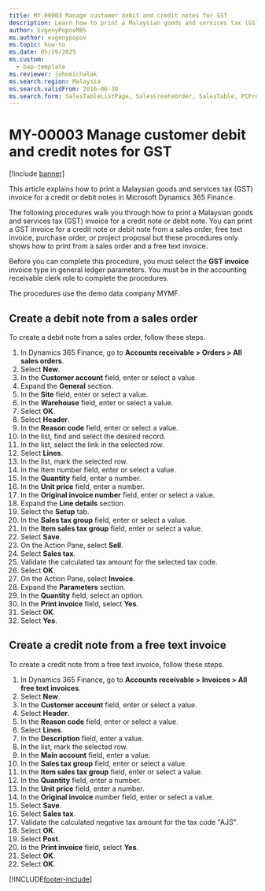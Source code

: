 ```yaml
--- 
title: MY-00003 Manage customer debit and credit notes for GST
description: Learn how to print a Malaysian goods and services tax (GST) invoice for a credit note or debit note in Microsoft Dynamics 365 Finance.
author: EvgenyPopovMBS
ms.author: evgenypopov
ms.topic: how-to
ms.date: 05/29/2025
ms.custom: 
  - bap-template
ms.reviewer: johnmichalak    
ms.search.region: Malaysia
ms.search.validFrom: 2016-06-30
ms.search.form: SalesTableListPage, SalesCreateOrder, SalesTable, PCProductLookup, CustInvoiceJourLookup_MY, TaxGroupLookup, TaxTmpWorkTrans, SalesEditLines,  CustFreeInvoice, CustTableLookup, CustPostInvoiceJob, SRSPrintDestinationSettingsForm
---
```


# MY-00003 Manage customer debit and credit notes for GST

[!include [banner](../../includes/banner.md)]

This article explains how to print a Malaysian goods and services tax (GST) invoice for a credit or debit notes in Microsoft Dynamics 365 Finance.

The following procedures walk you through how to print a Malaysian goods and services tax (GST) invoice for a credit note or debit note. You can print a GST invoice for a credit note or debit note from a sales order, free text invoice, purchase order, or project proposal but these procedures only shows how to print from a sales order and a free text invoice.

Before you can complete this procedure, you must select the **GST invoice** invoice type in general ledger parameters. You must be in the accounting receivable clerk role to complete the procedures.

The procedures use the demo data company MYMF.

## Create a debit note from a sales order

To create a debit note from a sales order, follow these steps.

1. In Dynamics 365 Finance, go to **Accounts receivable \> Orders \> All sales orders**.
1. Select **New**.
1. In the **Customer account** field, enter or select a value.
1. Expand the **General** section.
1. In the **Site** field, enter or select a value.
1. In the **Warehouse** field, enter or select a value.
1. Select **OK**.
1. Select **Header**.
1. In the **Reason code** field, enter or select a value.
1. In the list, find and select the desired record.
1. In the list, select the link in the selected row.
1. Select **Lines**.
1. In the list, mark the selected row.
1. In the Item number field, enter or select a value.
1. In the **Quantity** field, enter a number.
1. In the **Unit price** field, enter a number.
1. In the **Original invoice number** field, enter or select a value.
1. Expand the **Line details** section.
1. Select the **Setup** tab.
1. In the **Sales tax group** field, enter or select a value.
1. In the **Item sales tax group** field, enter or select a value.
1. Select **Save**.
1. On the Action Pane, select **Sell**.
1. Select **Sales tax**.
1. Validate the calculated tax amount for the selected tax code.  
1. Select **OK**.
1. On the Action Pane, select **Invoice**.
1. Expand the **Parameters** section.
1. In the **Quantity** field, select an option.
1. In the **Print invoice** field, select **Yes**.
1. Select **OK**.
1. Select **Yes**.

## Create a credit note from a free text invoice

To create a credit note from a free text invoice, follow these steps.

1. In Dynamics 365 Finance, go to **Accounts receivable \> Invoices \> All free text invoices**.
1. Select **New**.
1. In the **Customer account** field, enter or select a value.
1. Select **Header**.
1. In the **Reason code** field, enter or select a value.
1. Select **Lines**.
1. In the **Description** field, enter a value.
1. In the list, mark the selected row.
1. In the **Main account** field, enter a value.
1. In the **Sales tax group** field, enter or select a value.
1. In the **Item sales tax group** field, enter or select a value.
1. In the **Quantity** field, enter a number.
1. In the **Unit price** field, enter a number.
1. In the **Original invoice** number field, enter or select a value.
1. Select **Save**.
1. Select **Sales tax**.
1. Validate the calculated negative tax amount for the tax code "AJS".  
1. Select **OK**.
1. Select **Post**.
1. In the **Print invoice** field, select **Yes**.
1. Select **OK**.
1. Select **OK**.



[!INCLUDE[footer-include](../../../includes/footer-banner.md)]
